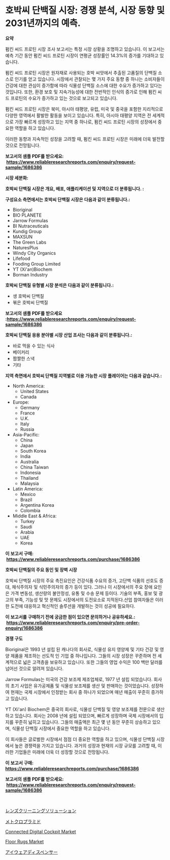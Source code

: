 <p><h1>호박씨 단백질 시장: 경쟁 분석, 시장 동향 및 2031년까지의 예측.</h1></p><p><strong>요약</strong></p>
<p><p>펌킨 씨드 프로틴 시장 조사 보고서는 특정 시장 상황을 조명하고 있습니다. 이 보고서는 예측 기간 동안 펌킨 씨드 프로틴 시장이 연평균 성장률인 14.3%의 증가를 기대하고 있습니다. </p><p>펌킨 씨드 프로틴 시장은 원자재로 사용되는 호박 씨앗에서 추출된 고품질의 단백질 소스로 인기를 얻고 있습니다. 시장에서 관찰되는 몇 가지 주요 동향 중 하나는 소비자들이 건강에 대한 관심이 증가함에 따라 식물성 단백질 소스에 대한 수요가 증가하고 있다는 것입니다. 또한, 환경 보호 및 지속가능성에 대한 전반적인 인식의 증가로 인해 펌킨 씨드 프로틴의 수요가 증가하고 있는 것으로 보고되고 있습니다. </p><p>펌킨 씨드 프로틴 시장은 북미, 아시아 태평양, 유럽, 미국 및 중국을 포함한 지리적으로 다양한 영역에서 활발한 활동을 보이고 있습니다. 특히, 아시아 태평양 지역은 전 세계적으로 가장 빠르게 성장하고 있는 지역 중 하나로, 펌킨 씨드 프로틴 시장의 성장에서 중요한 역할을 하고 있습니다.</p><p>이러한 동향과 지속적인 성장을 고려할 때, 펌킨 씨드 프로틴 시장은 미래에 더욱 발전할 것으로 전망됩니다.</p></p>
<p><strong>보고서의 샘플 PDF를 받으세요: &nbsp;<a href="https://www.reliableresearchreports.com/enquiry/request-sample/1686386">https://www.reliableresearchreports.com/enquiry/request-sample/1686386</a></strong></p>
<p><strong>시장 세분화:</strong></p>
<p><strong> 호박씨 단백질 시장은 개요, 배포, 애플리케이션 및 지역으로 더 분류됩니다. :</strong></p>
<p><strong>구성요소 측면에서는 호박씨 단백질 시장은 다음과 같이 분류됩니다.:</strong></p>
<p><ul><li>Bioriginal</li><li>BIO PLANETE</li><li>Jarrow Formulas</li><li>BI Nutraceuticals</li><li>Kundig Group</li><li>MAXSUN</li><li>The Green Labs</li><li>NaturesPlus</li><li>Windy City Organics</li><li>Lifefood</li><li>Fooding Group Limited</li><li>YT (Xi'an)Biochem</li><li>Borman Industry</li></ul></p>
<p><strong> 호박씨 단백질 유형별 시장 분석은 다음과 같이 분류됩니다.:</strong></p>
<p><ul><li>생 호박씨 단백질</li><li>볶은 호박씨 단백질</li></ul></p>
<p><strong>보고서의 샘플 PDF를 받으세요 :<a href="https://www.reliableresearchreports.com/enquiry/request-sample/1686386">https://www.reliableresearchreports.com/enquiry/request-sample/1686386</a></strong></p>
<p><strong> 호박씨 단백질 응용 분야별 시장 산업 조사는 다음과 같이 분류됩니다.:</strong></p>
<p><ul><li>바로 먹을 수 있는 식사</li><li>베이커리</li><li>짭짤한 스낵</li><li>기타</li></ul></p>
<p><strong>지역 측면에서 호박씨 단백질 지역별로 이용 가능한 시장 플레이어는 다음과 같습니다.:</strong></p>
<p><ul>
    <li>
        North America:
        <ul>
            <li>United States</li>
            <li>Canada</li>
        </ul>
    </li>
    <li>
        Europe:
        <ul>
            <li>Germany</li>
            <li>France</li>
            <li>U.K.</li>
            <li>Italy</li>
            <li>Russia</li>
        </ul>
    </li>
    <li>
        Asia-Pacific:
        <ul>
            <li>China</li>
            <li>Japan</li>
            <li>South Korea</li>
            <li>India</li>
            <li>Australia</li>
            <li>China Taiwan</li>
            <li>Indonesia</li>
            <li>Thailand</li>
            <li>Malaysia</li>
        </ul>
    </li>
    <li>
        Latin America:
        <ul>
            <li>Mexico</li>
            <li>Brazil</li>
            <li>Argentina Korea</li>
            <li>Colombia</li>
        </ul>
    </li>
    <li>
        Middle East & Africa:
        <ul>
            <li>Turkey</li>
            <li>Saudi</li>
            <li>Arabia</li>
            <li>UAE</li>
            <li>Korea</li>
        </ul>
    </li>
    </ul></p>
<p><strong>이 보고서 구매: &nbsp;<a href="https://www.reliableresearchreports.com/purchase/1686386">https://www.reliableresearchreports.com/purchase/1686386</a></strong></p>
<p><strong>호박씨 단백질의 주요 동인 및 장벽 시장</strong></p>
<p><p>호박씨 단백질 시장의 주요 촉진요인은 건강식품 수요의 증가, 고단백 식품의 선호도 증대, 채식주의자 및 식민주의자의 증가 등이 있다. 그러나 이 시장에서의 주요 장애 요인은 가격 변동성, 생산량의 불안정성, 유통 및 수송 문제 등이다. 기술의 부족, 홍보 및 광고의 부족, 기능성 및 맛 문제도 시장에서의 도전요소로 지적된다.산업 참여자들은 이러한 도전에 대응하고 혁신적인 솔루션을 개발하는 것이 성공에 필요하다.</p></p>
<p><strong>이 보고서를 구매하기 전에 궁금한 점이 있으면 문의하거나 공유하세요.: &nbsp;<a href="https://www.reliableresearchreports.com/enquiry/pre-order-enquiry/1686386">https://www.reliableresearchreports.com/enquiry/pre-order-enquiry/1686386</a></strong></p>
<p><strong>경쟁 구도</strong></p>
<p><p>Bioriginal은 1993 년 설립 된 캐나다의 회사로, 식물성 유지 영양제 및 기타 건강 및 영양 제품을 제조하는 선도적 인 기업 중 하나입니다. 그들의 시장 성장은 꾸준하며 전 세계적으로 넓은 고객층을 보유하고 있습니다. 또한 그들의 영업 수익은 100 백만 달러를 넘어선 것으로 알려져 있습니다.</p><p>Jarrow Formulas는 미국의 건강 보조제 제조업체로, 1977 년 설립 되었습니다. 회사의 초기 사업은 유가공제품 및 식물성 보조제를 생산 및 판매하는 것이었습니다. 성장하여 현재는 국제 시장에서 인정받는 회사 중 하나가 되었으며 매년 매출이 꾸준히 증가하고 있습니다.</p><p>YT (Xi'an) Biochem은 중국의 회사로, 식물성 단백질 및 영양 보조제를 전문으로 생산하고 있습니다. 회사는 2008 년에 설립 되었으며, 빠르게 성장하며 국제 시장에서의 입지를 꾸준히 넓히고 있습니다. 그들의 매출액은 최근 몇 년 동안 꾸준히 상승하고 있으며, 식물성 단백질 시장에서 중요한 역할을 하고 있습니다. </p><p>이 회사들은 글로벌한 시장에서 점점 더 중요한 역할을 하고 있으며, 식물성 단백질 시장에서 높은 경쟁력을 가지고 있습니다. 과거의 성장과 현재의 시장 규모를 고려할 때, 이러한 기업들은 미래에 더욱 더 성장할 것으로 전망됩니다.</p></p>
<p><strong>이 보고서 구매: &nbsp; <a href="https://www.reliableresearchreports.com/purchase/1686386">https://www.reliableresearchreports.com/purchase/1686386</a></strong></p>
<p><strong>보고서의 샘플 PDF를 받으세요: &nbsp;<a href="https://www.reliableresearchreports.com/enquiry/request-sample/1686386">https://www.reliableresearchreports.com/enquiry/request-sample/1686386</a></strong><strong></strong></p>
<p>&nbsp;</p>
<p><p><a href="https://github.com/oafhukehf4709715/Market-Research-Report-List-1/blob/main/55047913066.md">レンズクリーニングソリューション</a></p><p><a href="https://medium.com/@solomonbode85/%E3%83%A1%E3%83%88%E3%82%AF%E3%83%AD%E3%83%97%E3%83%A9%E3%83%9F%E3%83%89%E5%B8%82%E5%A0%B4%E5%88%86%E6%9E%90-%E3%81%9D%E3%81%AEcagr-%E5%B8%82%E5%A0%B4%E3%82%BB%E3%82%B0%E3%83%A1%E3%83%B3%E3%83%86%E3%83%BC%E3%82%B7%E3%83%A7%E3%83%B3-%E3%81%8A%E3%82%88%E3%81%B3%E3%82%B0%E3%83%AD%E3%83%BC%E3%83%90%E3%83%AB%E7%94%A3%E6%A5%AD%E6%A6%82%E8%A6%81-c399160002e6">メトクロプラミド</a></p><p><a href="https://issuu.com/reportprime-2/docs/connected-digital-cockpit-market-size-2030.pptx">Connected Digital Cockpit Market</a></p><p><a href="https://github.com/WillieWoodard/Market-Research-Report-List-4/blob/main/floor-rugs-market.md">Floor Rugs Market</a></p><p><a href="https://github.com/dzy793153605/Market-Research-Report-List-1/blob/main/66940423067.md">アイウェアディスペンサー</a></p></p>